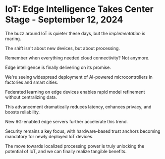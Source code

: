 # IoT: Edge Intelligence Takes Center Stage - September 12, 2024

The buzz around IoT is quieter these days, but the *implementation* is roaring.

The shift isn't about new devices, but about processing.

Remember when everything needed cloud connectivity? Not anymore.

Edge intelligence is finally delivering on its promise.

We're seeing widespread deployment of AI-powered microcontrollers in factories and smart cities.

Federated learning on edge devices enables rapid model refinement without centralizing data.

This advancement dramatically reduces latency, enhances privacy, and boosts reliability.

New 6G-enabled edge servers further accelerate this trend.

Security remains a key focus, with hardware-based trust anchors becoming mandatory for newly deployed IoT devices.

The move towards localized processing power is truly unlocking the potential of IoT, and we can finally realize tangible benefits.
